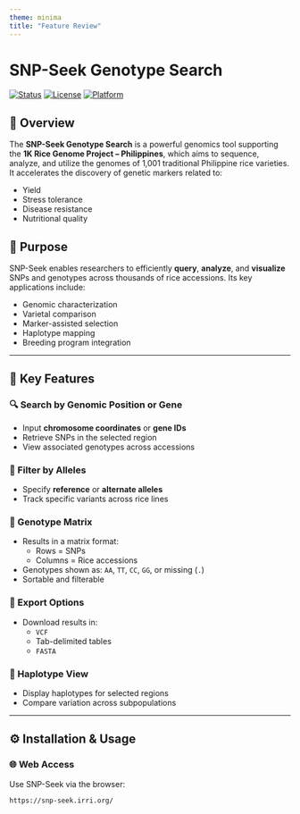 ```yaml
---
theme: minima
title: "Feature Review"
---
```

# SNP-Seek Genotype Search

[![Status](https://img.shields.io/badge/status-active-brightgreen.svg)](#)
[![License](https://img.shields.io/badge/license-MIT-blue.svg)](#license)
[![Platform](https://img.shields.io/badge/platform-web%20%7C%20API-blueviolet.svg)](#)

## 🌾 Overview

The **SNP-Seek Genotype Search** is a powerful genomics tool supporting the **1K Rice Genome Project – Philippines**, which aims to sequence, analyze, and utilize the genomes of 1,001 traditional Philippine rice varieties. It accelerates the discovery of genetic markers related to:

- Yield
- Stress tolerance
- Disease resistance
- Nutritional quality

## 🔬 Purpose

SNP-Seek enables researchers to efficiently **query**, **analyze**, and **visualize** SNPs and genotypes across thousands of rice accessions. Its key applications include:

- Genomic characterization
- Varietal comparison
- Marker-assisted selection
- Haplotype mapping
- Breeding program integration

---

## 🚀 Key Features

### 🔍 Search by Genomic Position or Gene
- Input **chromosome coordinates** or **gene IDs**
- Retrieve SNPs in the selected region
- View associated genotypes across accessions

### 🎯 Filter by Alleles
- Specify **reference** or **alternate alleles**
- Track specific variants across rice lines

### 🧬 Genotype Matrix
- Results in a matrix format:
  - Rows = SNPs
  - Columns = Rice accessions
- Genotypes shown as: `AA`, `TT`, `CC`, `GG`, or missing (`.`)
- Sortable and filterable

### 📁 Export Options
- Download results in:
  - `VCF`
  - Tab-delimited tables
  - `FASTA`

### 🧩 Haplotype View
- Display haplotypes for selected regions
- Compare variation across subpopulations

---

## ⚙️ Installation & Usage

### 🌐 Web Access
Use SNP-Seek via the browser:

```text
https://snp-seek.irri.org/

